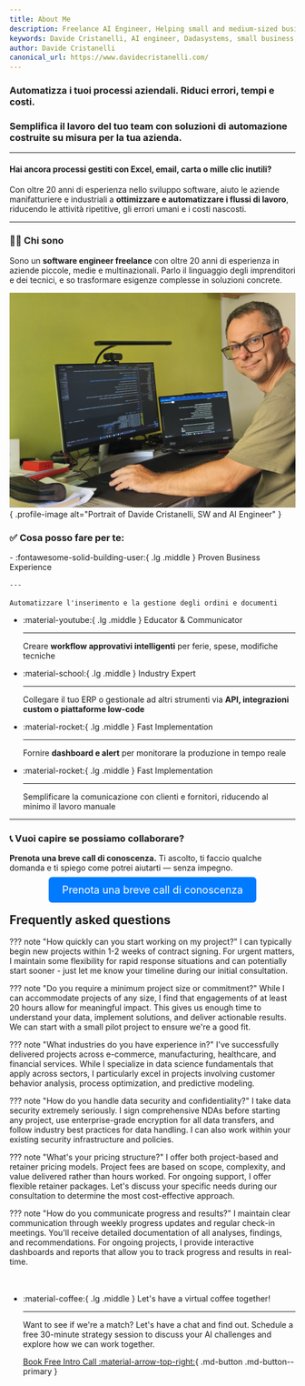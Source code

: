 ```yaml
---
title: About Me
description: Freelance AI Engineer, Helping small and medium-sized businesses to streamline data entry processes 
keywords: Davide Cristanelli, AI engineer, Dadasystems, small business, workflow automation
author: Davide Cristanelli
canonical_url: https://www.davidecristanelli.com/
---
```


<script type="application/ld+json">
{
  "@context": "https://schema.org",
  "@type": "Person",
  "name": "Davide Cristanelli",
  "url": "https://www.davidecristanelli.com/",
  "image": "https://avatars.githubusercontent.com/u/34709402?v=4",
  "sameAs": [
    "https://www.linkedin.com/in/dcristanelli/",
    "https://github.com/davidecrista"
  ],
  "jobTitle": "Founder & CEO",
  "worksFor": {
    "@type": "Organization",
    "name": "Dada Systems",
    "url": "https://www.dadasystems.com/"
  },
}
</script>

<div class="hero-section grid-container" markdown>

<div class="text-intro-grid" markdown>

### **Automatizza i tuoi processi aziendali. Riduci errori, tempi e costi.**

### Semplifica il lavoro del tuo team con soluzioni di automazione costruite su misura per la tua azienda.

---

#### Hai ancora processi gestiti con Excel, email, carta o mille clic inutili?

Con oltre 20 anni di esperienza nello sviluppo software, aiuto le aziende manifatturiere e industriali a **ottimizzare e automatizzare i flussi di lavoro**, riducendo le attività ripetitive, gli errori umani e i costi nascosti.

---

### 👨‍💻 Chi sono

Sono un **software engineer freelance** con oltre 20 anni di esperienza in aziende piccole, medie e multinazionali. Parlo il linguaggio degli imprenditori e dei tecnici, e so trasformare esigenze complesse in soluzioni concrete.

</div>

<div class="profile-image-grid" markdown>

![Davide Cristanelli, SW and AI Engineer](assets/20250703_131406.jpg){ .profile-image alt="Portrait of Davide Cristanelli, SW and AI Engineer" }



</div>
</div>

### ✅ Cosa posso fare per te:

<div class="grid cards" markdown>
-   :fontawesome-solid-building-user:{ .lg .middle } Proven Business Experience

    ---
    
    Automatizzare l'inserimento e la gestione degli ordini e documenti


-   :material-youtube:{ .lg .middle } Educator & Communicator

    ---

    Creare **workflow approvativi intelligenti** per ferie, spese, modifiche tecniche

-   :material-school:{ .lg .middle } Industry Expert
    
    ---

    Collegare il tuo ERP o gestionale ad altri strumenti via **API, integrazioni custom o piattaforme low-code**

-   :material-rocket:{ .lg .middle } Fast Implementation

    ---

    Fornire **dashboard e alert** per monitorare la produzione in tempo reale

-   :material-rocket:{ .lg .middle } Fast Implementation

    ---

    Semplificare la comunicazione con clienti e fornitori, riducendo al minimo il lavoro manuale
    
---

</div>

### 📞 Vuoi capire se possiamo collaborare?

**Prenota una breve call di conoscenza.**
Ti ascolto, ti faccio qualche domanda e ti spiego come potrei aiutarti — senza impegno.

<div style="text-align:center; margin-top:20px;">
  <a href="LINKALLACALL" style="padding: 12px 24px; background-color: #007BFF; color: white; text-decoration: none; border-radius: 6px; font-size: 18px;">Prenota una breve call di conoscenza</a>
</div>




## Frequently asked questions

??? note "How quickly can you start working on my project?"
    I can typically begin new projects within 1-2 weeks of contract signing. For urgent matters, I maintain some flexibility for rapid response situations and can potentially start sooner - just let me know your timeline during our initial consultation.

??? note "Do you require a minimum project size or commitment?"
    While I can accommodate projects of any size, I find that engagements of at least 20 hours allow for meaningful impact. This gives us enough time to understand your data, implement solutions, and deliver actionable results. We can start with a small pilot project to ensure we're a good fit.

??? note "What industries do you have experience in?"
    I've successfully delivered projects across e-commerce, manufacturing, healthcare, and financial services. While I specialize in data science fundamentals that apply across sectors, I particularly excel in projects involving customer behavior analysis, process optimization, and predictive modeling.

??? note "How do you handle data security and confidentiality?"
    I take data security extremely seriously. I sign comprehensive NDAs before starting any project, use enterprise-grade encryption for all data transfers, and follow industry best practices for data handling. I can also work within your existing security infrastructure and policies.

??? note "What's your pricing structure?"
    I offer both project-based and retainer pricing models. Project fees are based on scope, complexity, and value delivered rather than hours worked. For ongoing support, I offer flexible retainer packages. Let's discuss your specific needs during our consultation to determine the most cost-effective approach.

??? note "How do you communicate progress and results?"
    I maintain clear communication through weekly progress updates and regular check-in meetings. You'll receive detailed documentation of all analyses, findings, and recommendations. For ongoing projects, I provide interactive dashboards and reports that allow you to track progress and results in real-time.


<div class="grid cards" style="margin-top: 3rem" markdown>

-   :material-coffee:{ .lg .middle } Let's have a virtual coffee together!

    ---
    
    Want to see if we're a match? Let's have a chat and find out. Schedule a free 30-minute strategy session to discuss your AI challenges and explore how we can work together.

    [Book Free Intro Call :material-arrow-top-right:](https://calendly.com){ .md-button .md-button--primary }

</div>